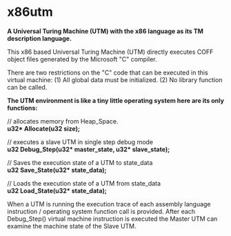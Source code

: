 # x86utm
<b>A Universal Turing Machine (UTM) with the x86 language as its TM description language.</b>

This x86 based Universal Turing Machine (UTM) directly executes COFF object files generated by the Microsoft "C" compiler.

There are two restrictions on the "C" code that can be executed in this virtual machine:
(1) All global data must be initialized.
(2) No library function can be called.

<b>The UTM environment is like a tiny little operating system here are its only functions:</b>

// allocates memory from Heap_Space.<br>
<b>u32* Allocate(u32 size); </b>

// executes a slave UTM in single step debug mode<br>
<b>u32 Debug_Step(u32* master_state, u32* slave_state);</b>

// Saves the execution state of a UTM to state_data<br>
<b>u32 Save_State(u32* state_data);  </b>

// Loads the execution state of a UTM from state_data<br>
<b>u32 Load_State(u32* state_data);  </b>

When a UTM is running the execution trace of each assembly language instruction / operating system function call is provided.
After each Debug_Step() virtual machine instruction is executed the Master UTM can examine the machine state of the Slave UTM.

